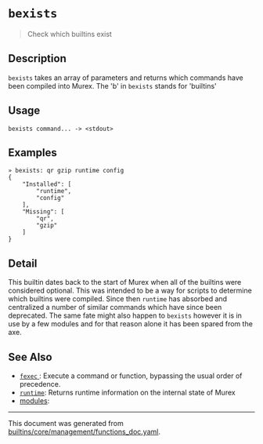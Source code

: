 # `bexists`

> Check which builtins exist

## Description

`bexists` takes an array of parameters and returns which commands have been
compiled into Murex. The 'b' in `bexists` stands for 'builtins'

## Usage

```
bexists command... -> <stdout>
```

## Examples

```
» bexists: qr gzip runtime config
{
    "Installed": [
        "runtime",
        "config"
    ],
    "Missing": [
        "qr",
        "gzip"
    ]
}
```

## Detail

This builtin dates back to the start of Murex when all of the builtins were
considered optional. This was intended to be a way for scripts to determine
which builtins were compiled. Since then `runtime` has absorbed and centralized
a number of similar commands which have since been deprecated. The same fate
might also happen to `bexists` however it is in use by a few modules and for
that reason alone it has been spared from the axe.

## See Also

* [`fexec` ](../commands/fexec.md):
  Execute a command or function, bypassing the usual order of precedence.
* [`runtime`](../commands/runtime.md):
  Returns runtime information on the internal state of Murex
* [modules](../commands/modules.md):
  

<hr/>

This document was generated from [builtins/core/management/functions_doc.yaml](https://github.com/lmorg/murex/blob/master/builtins/core/management/functions_doc.yaml).